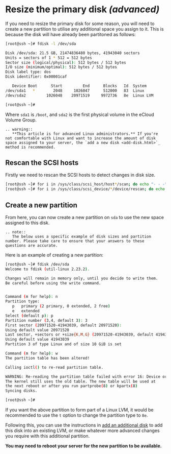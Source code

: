 # Resize the primary disk *(advanced)*

If you need to resize the primary disk for some reason, you will need to create a new partition to utilise any additional space you assign to it. This is because the disk will have already been partitoned as follows:

```bash
[root@ssh ~]# fdisk -l /dev/sda

Disk /dev/sda: 21.5 GB, 21474836480 bytes, 41943040 sectors
Units = sectors of 1 * 512 = 512 bytes
Sector size (logical/physical): 512 bytes / 512 bytes
I/O size (minimum/optimal): 512 bytes / 512 bytes
Disk label type: dos
Disk identifier: 0x00001caf

   Device Boot      Start         End      Blocks   Id  System
/dev/sda1   *        2048     1026047      512000   83  Linux
/dev/sda2         1026048    20971519     9972736   8e  Linux LVM

[root@ssh ~]#
```

Where `sda1` is `/boot`, and `sda2` is the first physical volume in the eCloud Volume Group.

```eval_rst
.. warning::
   **This article is for advanced Linux administrators.** If you're not comfortable with Linux and want to increase the amount of disk space assigned to your server, the `add a new disk <add-disk.html>`_ method is recommended.
```

## Rescan the SCSI hosts

Firstly we need to rescan the SCSI hosts to detect changes in disk size.

```bash
[root@ssh ~]# for i in /sys/class/scsi_host/host*/scan; do echo "- - -" > $i; done
[root@ssh ~]# for i in /sys/class/scsi_device/*/device/rescan; do echo "1" > $i; done
```

## Create a new partition

From here, you can now create a new partition on `sda` to use the new space assigned to this disk.

```eval_rst
.. note::
   The below uses a specific example of disk sizes and partition number. Please take care to ensure that your answers to these questions are accurate.
```

Here is an example of creating a new partition:

```bash
[root@ssh ~]# fdisk /dev/sda
Welcome to fdisk (util-linux 2.23.2).

Changes will remain in memory only, until you decide to write them.
Be careful before using the write command.


Command (m for help): n
Partition type:
   p   primary (2 primary, 0 extended, 2 free)
   e   extended
Select (default p): p
Partition number (3,4, default 3): 3
First sector (20971520-41943039, default 20971520):
Using default value 20971520
Last sector, +sectors or +size{K,M,G} (20971520-41943039, default 41943039):
Using default value 41943039
Partition 3 of type Linux and of size 10 GiB is set

Command (m for help): w
The partition table has been altered!

Calling ioctl() to re-read partition table.

WARNING: Re-reading the partition table failed with error 16: Device or resource busy.
The kernel still uses the old table. The new table will be used at
the next reboot or after you run partprobe(8) or kpartx(8)
Syncing disks.

[root@ssh ~]#
```

If you want the above partition to form part of a Linux LVM, it would be recommended to use the `t` option to change the partition type to `8e`.

Following this, you can use the instructions in [add an additional disk](add-disk.html) to add this disk into an existing LVM, or make whatever more advanced changes you require with this additional partition.

**You may need to reboot your server for the new partition to be available.**
